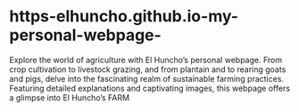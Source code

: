 # https-elhuncho.github.io-my-personal-webpage-
Explore the world of agriculture with El Huncho’s personal webpage. From crop cultivation to livestock grazing, and from plantain and  to rearing goats and pigs, delve into the fascinating realm of sustainable farming practices. Featuring detailed explanations and captivating images, this webpage offers a glimpse into El Huncho’s FARM

